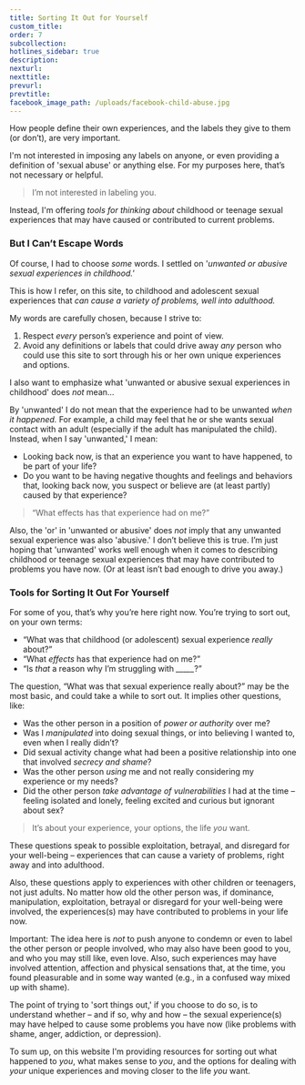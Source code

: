 ```yaml
---
title: Sorting It Out for Yourself
custom_title:
order: 7
subcollection:
hotlines_sidebar: true
description:
nexturl:
nexttitle:
prevurl:
prevtitle:
facebook_image_path: /uploads/facebook-child-abuse.jpg
---
```



How people define their own experiences, and the labels they give to them (or don’t), are very important.

I'm not interested in imposing any labels on anyone, or even providing a definition of 'sexual abuse' or anything else. For my purposes here, that’s not necessary or helpful.

> I’m not interested in labeling you.

Instead, I'm offering *tools for thinking about* childhood or teenage sexual experiences that may have caused or contributed to current problems.

### But I Can’t Escape Words

Of course, I had to choose *some* words. I settled on '*unwanted or abusive sexual experiences in childhood.'*

This is how I refer, on this site, to childhood and adolescent sexual experiences that *can cause a variety of problems, well into adulthood.*

My words are carefully chosen, because I strive to:

1. Respect *every* person’s experience and point of view.
2. Avoid any definitions or labels that could drive away *any* person who could use this site to sort through his or her own unique experiences and options.


I also want to emphasize what 'unwanted or abusive sexual experiences in childhood' does *not* mean…

By 'unwanted' I do not mean that the experience had to be unwanted *when it happened.* For example, a child may feel that he or she wants sexual contact with an adult (especially if the adult has manipulated the child). Instead, when I say 'unwanted,' I mean:

* Looking back now, is that an experience you want to have happened, to be part of your life?
* Do you want to be having negative thoughts and feelings and behaviors that, looking back now, you suspect or believe are (at least partly) caused by that experience?


> “What effects has that experience had on me?”

Also, the 'or' in 'unwanted or abusive' does *not* imply that any unwanted sexual experience was also 'abusive.' I don’t believe this is true. I’m just hoping that 'unwanted' works well enough when it comes to describing childhood or teenage sexual experiences that may have contributed to problems you have now. (Or at least isn’t bad enough to drive you away.)

### Tools for Sorting It Out For Yourself

For some of you, that’s why you’re here right now. You’re trying to sort out, on your own terms:

* “What was that childhood (or adolescent) sexual experience *really* about?”
* “What *effects* has that experience had on me?”
* “Is *that* a reason why I’m struggling with&nbsp;*_____*?”


The question, “What was that sexual experience really about?” may be the most basic, and could take a while to sort out. It implies other questions, like:

* Was the other person in a position of *power or authority* over me?
* Was I *manipulated* into doing sexual things, or into believing I wanted to, even when I really didn’t?
* Did sexual activity change what had been a positive relationship into one that involved *secrecy and shame*?
* Was the other person *using* me and not really considering my experience or my needs?
* Did the other person *take advantage of vulnerabilities* I had at the time – feeling isolated and lonely, feeling excited and curious but ignorant about sex?


> It’s about your experience, your options, the life *you* want.

These questions speak to possible exploitation, betrayal, and disregard for your well-being – experiences that can cause a variety of problems, right away and into adulthood.

Also, these questions apply to experiences with other children or teenagers, not just adults. No matter how old the other person was, if dominance, manipulation, exploitation, betrayal or disregard for your well-being were involved, the experiences(s) may have contributed to problems in your life now.

Important: The idea here is *not* to push anyone to condemn or even to label the other person or people involved, who may also have been good to you, and who you may still like, even love. Also, such experiences may have involved attention, affection and physical sensations that, at the time, you found pleasurable and in some way wanted (e.g., in a confused way mixed up with shame).

The point of trying to 'sort things out,' if you choose to do so, is to understand whether – and if so, why and how – the sexual experience(s) may have helped to cause some problems you have now (like problems with shame, anger, addiction, or depression).

To sum up, on this website I'm providing resources for sorting out what happened to *you*, what makes sense to *you*, and the options for dealing with *your* unique experiences and moving closer to the life *you* want.